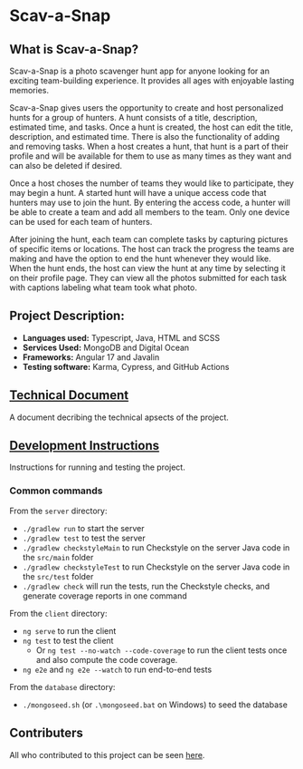 # Scav-a-Snap

## What is Scav-a-Snap?
Scav-a-Snap is a photo scavenger hunt app for anyone looking for an exciting team-building experience. It provides all ages with enjoyable lasting memories. 

Scav-a-Snap gives users the opportunity to create and host personalized hunts for a group of hunters. A hunt consists of a title, description, estimated time, and tasks. Once a hunt is created, the host can edit the title, description, and estimated time. There is also the functionality of adding and removing tasks. When a host creates a hunt, that hunt is a part of their profile and will be available for them to use as many times as they want and can also be deleted if desired.

Once a host choses the number of teams they would like to participate, they may begin a hunt. A started hunt will have a unique access code that hunters may use to join the hunt. By entering the access code, a hunter will be able to create a team and add all members to the team. Only one device can be used for each team of hunters.

After joining the hunt, each team can complete tasks by capturing pictures of specific items or locations. The host can track the progress the teams are making and have the option to end the hunt whenever they would like. When the hunt ends, the host can view the hunt at any time by selecting it on their profile page. They can view all the photos submitted for each task with captions labeling what team took what photo. 

## Project Description:
* **Languages used:** Typescript, Java, HTML and SCSS
* **Services Used:** MongoDB and Digital Ocean
* **Frameworks:** Angular 17 and Javalin
* **Testing software:** Karma, Cypress, and GitHub Actions

## [Technical Document](DEPLOYMENT.md)

A document decribing the technical apsects of the project.

## [Development Instructions](DEVELOPMENT.md)

Instructions for running and testing the project. 

### Common commands

From the `server` directory:

- `./gradlew run` to start the server
- `./gradlew test` to test the server
- `./gradlew checkstyleMain` to run Checkstyle on the server Java code in the `src/main` folder
- `./gradlew checkstyleTest` to run Checkstyle on the server Java code in the `src/test` folder
- `./gradlew check` will run the tests, run the Checkstyle checks, and generate coverage reports in one command

From the `client` directory:

- `ng serve` to run the client
- `ng test` to test the client
  - Or `ng test --no-watch --code-coverage` to run the client tests once and
    also compute the code coverage.
- `ng e2e` and `ng e2e --watch` to run end-to-end tests

From the `database` directory:

- `./mongoseed.sh` (or `.\mongoseed.bat` on Windows) to seed the database

## Contributers 

All who contributed to this project can be seen [here](../../graphs/contributors).
